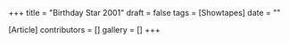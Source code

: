 +++
title = "Birthday Star 2001"
draft = false
tags = [Showtapes]
date = ""

[Article]
contributors = []
gallery = []
+++